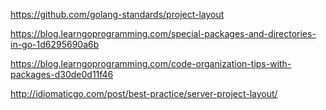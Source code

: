 https://github.com/golang-standards/project-layout

https://blog.learngoprogramming.com/special-packages-and-directories-in-go-1d6295690a6b

https://blog.learngoprogramming.com/code-organization-tips-with-packages-d30de0d11f46

http://idiomaticgo.com/post/best-practice/server-project-layout/